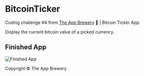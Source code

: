 # BitcoinTicker
Coding challenge #4 from [The App Brewery](https://www.appbrewery.co) 📱 | Bitcoin Ticker App

Display the current bitcoin value of a picked currency.

## Finished App
![Finished App](http://i.giphy.com/l0HlQGzz2MQCKIBI4.gif)

Copyright © The App Brewery
